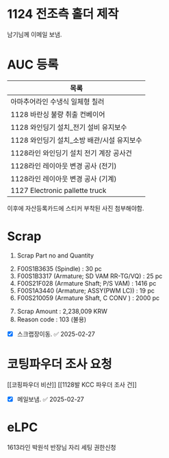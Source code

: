 # 1124 전조측 홀더 제작

남기님께 이메일 보냄.
# AUC 등록
| 목록                             |
| ------------------------------ |
| 아마추어라인 수냉식 일체형 칠러              |
| 1128 바란싱 불량 취출 컨베이어            |
| 1128 와인딩기 설치_전기 설비 유지보수        |
| 1128 와인딩기 설치_소방 배관/시설 유지보수     |
| 1128라인 와인딩기 설치 전기 계장 공사건       |
| 1128라인 레이아웃 변경 공사 (전기)         |
| 1128라인 레이아웃 변경 공사 (기계)         |
| 1127 Electronic pallette truck |
이후에 자산등록카드에 스티커 부착된 사진 첨부해야함.

# Scrap
1. Scrap Part no and Quantity  
2) F00S1B3635 (Spindle) : 30 pc  
3) F00S1B3317 (Armature; SD VAM RR-TG/VQ) : 25 pc  
4) F00S21F028 (Armature Shaft; P/S VAM) : 1416 pc  
5) F00S1A3440 (Armature; ASSY(PWM LC)) : 19 pc  
6) F00S210059 (Armature Shaft, C CONV ) : 2000 pc  
7. Scrap Amount : 2,238,009 KRW  
8. Reason code : 103 (불용)
- [x] 스크랩장이동. ✅ 2025-02-27


# 코팅파우더 조사 요청
[[코핑파우더 비산]]
[[1128발 KCC 파우더 조사 건]]
- [x] 메일보냄. ✅ 2025-02-27





# eLPC
1613라인 박원석 반장님 자리 세팅
권한신청